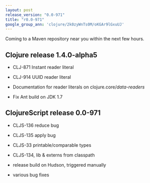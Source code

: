```yaml
---
layout: post
release_version: "0.0-971"
title: "r0.0-971"
google_group_ann: 'clojure/2k0zyWnTs0M/oKGAr9lGxuUJ'
---
```


Coming to a Maven repository near you within the next few hours.

Clojure release 1.4.0-alpha5
-------------------------------------

* CLJ-871 Instant reader literal

* CLJ-914 UUID reader literal

* Documentation for reader literals on clojure.core/*data-readers*

* Fix Ant build on JDK 1.7

ClojureScript release 0.0-971
-----------------------------------

* CLJS-136 reduce bug

* CLJS-135 apply bug

* CLJS-33 printable/comparable types

* CLJS-134, lib & externs from classpath

* release build on Hudson, triggered manually

* various bug fixes
